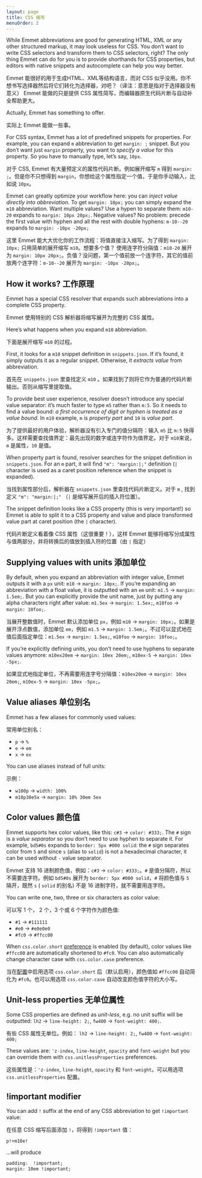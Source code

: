```yaml
---
layout: page
title: CSS 缩写
menuOrder: 2
---
```

While Emmet abbreviations are good for generating HTML, XML or any other structured markup, it may look useless for CSS. You don’t want to write CSS selectors and transform them to CSS selectors, right? The only thing Emmet can do for you is to provide shorthands for CSS properties, but editors with native snippets and autocomplete can help you way better.

Emmet 能很好的用于生成HTML、XML等结构语言，而对 CSS 似乎没用。你不想书写选择器然后将它们转化为选择器，对吧？（译注：意思是指对于选择器没有意义） Emmet 能做的只是提供 CSS 属性简写，而编辑器原生代码片断与自动补全帮助更大。

Actually, Emmet has something to offer.

实际上 Emmet 能做一些事。

For CSS syntax, Emmet has a lot of predefined snippets for properties. For example, you can expand `m` abbreviation to get `margin: ;` snippet. But you don’t want just `margin` property, you want to _specify a value_ for this property. So you have to manually type, let’s say, `10px`.

对于 CSS, Emmet 有大量预定义的属性代码片断。例如展开缩写 `m` 得到 `margin: ;`。但是你不只想得到 `margin`，你想给这个属性指定一个值，于是你手动输入，比如说 `10px`。

Emmet can greatly optimize your workflow here: you can _inject value directly into abbreviation_. To get `margin: 10px;` you can simply expand the `m10` abbreviation. Want multiple values? Use a hypen to separate them: `m10-20` expands to `margin: 10px 20px;`. Negative values? No problem: precede the first value with hyphen and all the rest with double hyphens: `m-10--20` expands to `margin: -10px -20px;`

这里 Emmet 能大大优化你的工作流程：将值直接注入缩写。为了得到 `margin: 10px;` 只用简单的展开缩写 `m10`。想要多个值？ 使用连字符分隔值：`m10-20` 展开为 `margin: 10px 20px;`。负值？没问题，第一个值前放一个连字符，其它的值前放两个连字符：`m-10--20` 展开为 `margin: -10px -20px;`。

## How it works? 工作原理

Emmet has a special CSS resolver that expands such abbreviations into a complete CSS property.

Emmet 使用特别的 CSS 解析器将缩写展开为完整的 CSS 属性。

Here’s what happens when you expand `m10` abbreviation.

下面是展开缩写 `m10` 的过程。

First, it looks for a `m10` snippet definition in `snippets.json`. If it’s found, it simply outputs it as a regular snippet. Otherwise, it _extracts value_ from abbreviation.

首先在 `snippets.json` 里查找定义 `m10` 。如果找到了则将它作为普通的代码片断输出。否则从缩写里提取值。

To provide best user experience, resolver doesn’t introduce any special value separator: it’s much faster to type `m5` rather than `m:5`. So it needs to find a value bound: *a first occurrence of digit or hyphen is treated as a value bound*. In `m10` example, `m` is _property part_ and `10` is _value part_.

为了提供最好的用户体验，解析器没有引入专门的值分隔符：输入 `m5` 比 `m:5` 快得多。这样需要查找值界定：最先出现的数字或连字符作为值界定。对于 `m10`来说， `m` 是属性，`10` 是值。

When property part is found, resolver searches for the snippet definition in `snippets.json`. For an `m` part, it will find `"m": "margin:|;"` definition (`|` character is used as a caret position reference when the snippet is expanded).

当找到属性部分后，解析器在 `snippets.json` 里查找代码片断定义。对于 `m` , 找到定义 `"m": "margin:|;"` （`|` 是缩写展开后的插入符位置）。

The snippet definition looks like a CSS property (this is very important!) so Emmet is able to split it to a CSS property and value and place transformed value part at caret position (the `|` character).

代码片断定义看着像 CSS 属性（这很重要！），这样 Emmet 能够将缩写分成属性与值两部分，并将转换后的值放到插入符的位置（由 `|` 指定）

## Supplying values with units 添加单位

By default, when you expand an abbreviation with integer value, Emmet outputs it with a `px` unit: `m10` → `margin: 10px;`. If you’re expanding an abbreviation with a float value, it is outputted with an `em` unit: `m1.5` → `margin: 1.5em;`. But you can explicitly provide the unit name, just by putting any alpha characters right after value: `m1.5ex` → `margin: 1.5ex;`, `m10foo` → `margin: 10foo;`.

当展开整数值时，Emmet 默认添加单位 `px`，例如 `m10` → `margin: 10px;`。如果是展开浮点数值，添加单位 `em`，例如 `m1.5` → `margin: 1.5em;`。不过可以显式地在值后面指定单位：`m1.5ex` → `margin: 1.5ex;`, `m10foo` → `margin: 10foo;`。

If you’re explicitly defining units, you don’t need to use hyphens to separate values anymore: `m10ex20em` → `margin: 10ex 20em;`, `m10ex-5` → `margin: 10ex -5px;`.

如果显式地指定单位，不再需要用连字号分隔值：`m10ex20em` → `margin: 10ex 20em;`, `m10ex-5` → `margin: 10ex -5px;`。

## Value aliases 单位别名

Emmet has a few aliases for commonly used values:

常用单位别名：

* `p` → `%`
* `e` → `em`
* `x` → `ex`

You can use aliases instead of full units:

示例：

* `w100p` → `width: 100%`
* `m10p30e5x` → `margin: 10% 30em 5ex`

## Color values 颜色值

Emmet supports hex color values, like this: `c#3` → `color: #333;`. The `#` sign is a _value separator_ so you don’t need to use hyphen to separate it. For example, `bd5#0s` expands to `border: 5px #000 solid`: the `#` sign separates color from `5` and since `s` (alias to `solid`) is not a hexadecimal character, it can be used without `-` value separator.

Emmet 支持 16 进制颜色值，例如：`c#3` → `color: #333;`。`#` 是值分隔符，所以不需要连字符。例如 `bd5#0s` 展开为 `border: 5px #000 solid`，`#` 将颜色值与 `5` 隔开，既然 `s` ( `solid` 的别名) 不是 16 进制字符，就不需要用连字符。

You can write one, two, three or six characters as color value:

可以写 1 个， 2 个，3 个或 6 个字符作为颜色值:

* `#1` → `#111111`
* `#e0` → `#e0e0e0`
* `#fc0` → `#ffcc00`

When `css.color.short` [preference](/customization/preferences/) is enabled (by default), color values like `#ffcc00` are automatically shortened to `#fc0`. You can also automatically change character case with `css.color.case` preference.

当在[配置](/customization/preferences/)中启用选项 `css.color.short` 后（默认启用），颜色值如 `#ffcc00` 自动简化为 `#fc0`。也可以用选项 `css.color.case` 自动改变颜色值字符的大小写。

## Unit-less properties 无单位属性

Some CSS properties are defined as _unit-less_, e.g. no unit suffix will be outputted: `lh2` → `line-height: 2;`, `fw400` → `font-weight: 400;`.

有些 CSS 属性无单位。例如： `lh2` → `line-height: 2;`, `fw400` → `font-weight: 400;`

These values are: `'z-index`, `line-height`, `opacity` and `font-weight` but you can override them with `css.unitlessProperties` preferences.

这些属性是：`'z-index`, `line-height`, `opacity` 和 `font-weight`。可以用选项 `css.unitlessProperties` 配置。

## !important modifier

You can add `!` suffix at the end of any CSS abbreviation to get `!important` value:

在任意 CSS 缩写后面添加 `!`，将得到 `!important` 值：

    p!+m10e!

...will produce

```css
padding:  !important;
margin: 10em !important;
```
